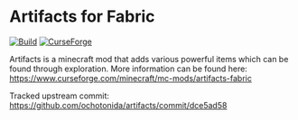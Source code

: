 # Artifacts for Fabric
[![Build](https://github.com/florensie/artifacts-fabric/workflows/Build/badge.svg)](https://github.com/florensie/artifacts-fabric/actions)
[![CurseForge](http://cf.way2muchnoise.eu/full_401236_downloads.svg)](https://www.curseforge.com/minecraft/mc-mods/artifacts-fabric)

Artifacts is a minecraft mod that adds various powerful items which can be found through exploration. 
More information can be found here: https://www.curseforge.com/minecraft/mc-mods/artifacts-fabric

Tracked upstream commit: https://github.com/ochotonida/artifacts/commit/dce5ad58
